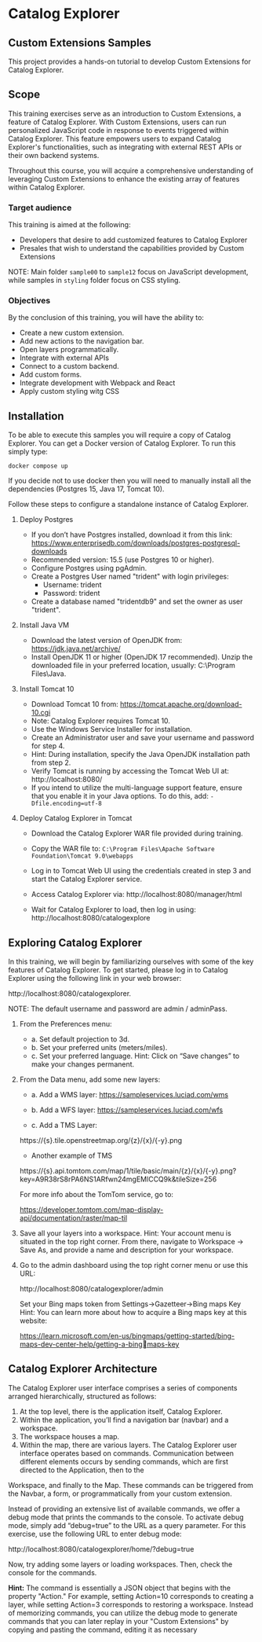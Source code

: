 # Catalog Explorer 
## Custom Extensions Samples

This project provides a hands-on tutorial to develop Custom Extensions for Catalog Explorer.

## Scope
This training exercises serve as an introduction to Custom Extensions, a feature of Catalog
Explorer. With Custom Extensions, users can run personalized JavaScript code in response to events
triggered within Catalog Explorer. This feature empowers users to expand Catalog Explorer's
functionalities, such as integrating with external REST APIs or their own backend systems. 

Throughout this course, you will acquire a comprehensive understanding of leveraging Custom Extensions to
enhance the existing array of features within Catalog Explorer.

### Target audience
This training is aimed at the following:

* Developers that desire to add customized features to Catalog Explorer
* Presales that wish to understand the capabilities provided by Custom Extensions

NOTE: Main folder `sample00` to `sample12` focus on JavaScript development, while samples in `styling` folder focus on CSS styling.


### Objectives
By the conclusion of this training, you will have the ability to:
* Create a new custom extension.
* Add new actions to the navigation bar.
* Open layers programmatically.
* Integrate with external APIs
* Connect to a custom backend.
* Add custom forms.
* Integrate development with Webpack and React
* Apply custom styling witg CSS

## Installation

To be able to execute this samples you will require a copy of Catalog Explorer. You can get a Docker version of Catalog Explorer. To run this simply type:

```shell
docker compose up
```

If you decide not to use docker then you will need to manually install all the dependencies (Postgres 15, Java 17, Tomcat 10).


Follow these steps to configure a standalone instance of Catalog Explorer.

1. Deploy Postgres
   * If you don’t have Postgres installed, download it from this link:
   https://www.enterprisedb.com/downloads/postgres-postgresql-downloads
   * Recommended version: 15.5 (use Postgres 10 or higher).
   * Configure Postgres using pgAdmin.
   * Create a Postgres User named "trident" with login privileges:
     * Username: trident
     * Password: trident 
   * Create a database named "tridentdb9" and set the owner as user "trident".
2. Install Java VM
   * Download the latest version of OpenJDK from: https://jdk.java.net/archive/
   * Install OpenJDK 11 or higher (OpenJDK 17 recommended). Unzip the downloaded file in your
   preferred location, usually: C:\Program Files\Java\.
3. Install Tomcat 10
   * Download Tomcat 10 from: https://tomcat.apache.org/download-10.cgi
   * Note: Catalog Explorer requires Tomcat 10.
   * Use the Windows Service Installer for installation.
   * Create an Administrator user and save your username and password for step 4.
   * Hint: During installation, specify the Java OpenJDK installation path from step 2.
   * Verify Tomcat is running by accessing the Tomcat Web UI at: http://localhost:8080/
   * If you intend to utilize the multi-language support feature, ensure that you enable it in your Java
options. To do this, add: `-Dfile.encoding=utf-8`
   
4. Deploy Catalog Explorer in Tomcat

   * Download the Catalog Explorer WAR file provided during training.
   * Copy the WAR file to: `C:\Program Files\Apache Software Foundation\Tomcat 9.0\webapps`
   * Log in to Tomcat Web UI using the credentials created in step 3 and start the Catalog Explorer
   service.
   * Access Catalog Explorer via: 
   http://localhost:8080/manager/html
   
   * Wait for Catalog Explorer to load, then log in using: 
   http://localhost:8080/catalogexplore

## Exploring Catalog Explorer

In this training, we will begin by familiarizing ourselves with some of the key features of Catalog Explorer.
To get started, please log in to Catalog Explorer using the following link in your web browser:

http://localhost:8080/catalogexplorer.

NOTE: The default username and password are admin / adminPass.

1. From the Preferences menu:
   * a. Set default projection to 3d.
   * b. Set your preferred units (meters/miles).
   * c. Set your preferred language.
   Hint: Click on “Save changes” to make your changes permanent.
2. From the Data menu, add some new layers:
   * a. Add a WMS layer: 
   https://sampleservices.luciad.com/wms
   
   * b. Add a WFS layer: 
   https://sampleservices.luciad.com/wfs
   
   * c. Add a TMS Layer: 
   
   https://{s}.tile.openstreetmap.org/{z}/{x}/{-y}.png
   
   * Another example of TMS
   
   https://{s}.api.tomtom.com/map/1/tile/basic/main/{z}/{x}/{-y}.png?key=A9R38rS8rPA6NS1ARfwn24mgEMlCCQ9k&tileSize=256
   
   For more info about the TomTom service, go to:

   https://developer.tomtom.com/map-display-api/documentation/raster/map-til

3. Save all your layers into a workspace.
   Hint: Your account menu is situated in the top right corner. From there, navigate to Workspace ->
   Save As, and provide a name and description for your workspace.
4. Go to the admin dashboard using the top right corner menu or use this URL:

   http://localhost:8080/catalogexplorer/admin

   Set your Bing maps token from Settings->Gazetteer->Bing maps Key
   Hint: You can learn more about how to acquire a Bing maps key at this website:

   https://learn.microsoft.com/en-us/bingmaps/getting-started/bing-maps-dev-center-help/getting-a-bingmaps-key

## Catalog Explorer Architecture
The Catalog Explorer user interface comprises a series of components arranged hierarchically, structured
as follows:
1. At the top level, there is the application itself, Catalog Explorer.
2. Within the application, you’ll find a navigation bar (navbar) and a workspace.
3. The workspace houses a map.
4. Within the map, there are various layers.
   The Catalog Explorer user interface operates based on commands. Communication between different
   elements occurs by sending commands, which are first directed to the Application, then to the

Workspace, and finally to the Map. These commands can be triggered from the Navbar, a form, or
programmatically from your custom extension.

Instead of providing an extensive list of available commands, we offer a debug mode that prints the
commands to the console. To activate debug mode, simply add “debug=true” to the URL as a query
parameter. For this exercise, use the following URL to enter debug mode:

http://localhost:8080/catalogexplorer/home/?debug=true

Now, try adding some layers or loading workspaces. Then, check the console for the commands.

<strong>Hint:</strong> The command is essentially a JSON object that begins with the property "Action." For example,
setting Action=10 corresponds to creating a layer, while setting Action=3 corresponds to restoring a
workspace. Instead of memorizing commands, you can utilize the debug mode to generate commands
that you can later replay in your "Custom Extensions" by copying and pasting the command, editing it as
necessary
